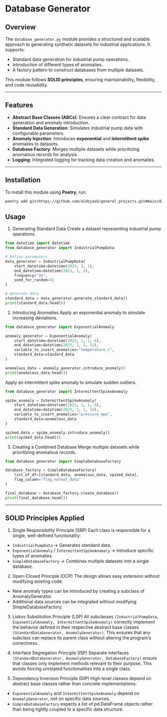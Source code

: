 # Database Generator

## Overview

The `database_generator.py` module provides a structured and scalable approach to generating synthetic datasets for industrial applications. It supports:
- Standard data generation for industrial pump operations.
- Introduction of different types of anomalies.
- A factory pattern to construct databases from multiple datasets.

This module follows **SOLID principles**, ensuring maintainability, flexibility, and code reusability.

---

## Features

- **Abstract Base Classes (ABCs)**: Ensures a clear contract for data generation and anomaly introduction.
- **Standard Data Generation**: Simulates industrial pump data with configurable parameters.
- **Anomaly Injection**: Introduces **exponential** and **intermittent spike** anomalies to datasets.
- **Database Factory**: Merges multiple datasets while prioritizing anomalous records for analysis.
- **Logging**: Integrated logging for tracking data creation and anomalies.

---

## Installation

To install this module using **Poetry**, run:

```bash
poetry add git+https://github.com/aldojasb/general_projects.git#main/database_generator
```
## Usage
1. Generating Standard Data
Create a dataset representing industrial pump operations.

```python
from datetime import datetime
from database_generator import IndustrialPumpData

# Define parameters
data_generator = IndustrialPumpData(
    start_datetime=datetime(2023, 1, 1),
    end_datetime=datetime(2023, 1, 2),
    frequency="1h",
    seed_for_random=42
)

# Generate data
standard_data = data_generator.generate_standard_data()
print(standard_data.head())
```

2. Introducing Anomalies
Apply an exponential anomaly to simulate increasing deviations.

```python
from database_generator import ExponentialAnomaly

anomaly_generator = ExponentialAnomaly(
    start_datetime=datetime(2023, 1, 1, 6),
    end_datetime=datetime(2023, 1, 1, 12),
    variable_to_insert_anomalies="temperature_c",
    standard_data=standard_data
)

anomalous_data = anomaly_generator.introduce_anomaly()
print(anomalous_data.head())
```

Apply an intermittent spike anomaly to simulate sudden outliers.

```python
from database_generator import IntermittentSpikeAnomaly

spike_anomaly = IntermittentSpikeAnomaly(
    start_datetime=datetime(2023, 1, 1, 8),
    end_datetime=datetime(2023, 1, 1, 14),
    variable_to_insert_anomalies="pressure_mpa",
    standard_data=anomalous_data
)

spiked_data = spike_anomaly.introduce_anomaly()
print(spiked_data.head())
```

3. Creating a Combined Database
Merge multiple datasets while prioritizing anomalous records.

```python
from database_generator import SimpleDatabaseFactory

database_factory = SimpleDatabaseFactory(
    list_of_df=[standard_data, anomalous_data, spiked_data],
    flag_column="flag_normal_data"
)

final_database = database_factory.create_database()
print(final_database.head())
```

---

## SOLID Principles Applied
1. Single Responsibility Principle (SRP)
Each class is responsible for a single, well-defined functionality:

- `IndustrialPumpData` → Generates standard data.
- `ExponentialAnomaly` / `IntermittentSpikeAnomaly` → Introduce specific types of anomalies.
- `SimpleDatabaseFactory` → Combines multiple datasets into a single database.

2. Open-Closed Principle (OCP)
The design allows easy extension without modifying existing code:

- New anomaly types can be introduced by creating a subclass of AnomalyGenerator.
- Additional data sources can be integrated without modifying SimpleDatabaseFactory.

3. Liskov Substitution Principle (LSP)
All subclasses `(IndustrialPumpData, ExponentialAnomaly, IntermittentSpikeAnomaly)` correctly implement the behavior defined in their respective abstract base classes `(StandardDataGenerator, AnomalyGenerator)`. This ensures that any subclass can replace its parent class without altering the program's correctness.

4. Interface Segregation Principle (ISP)
Separate interfaces `(StandardDataGenerator, AnomalyGenerator, DatabaseFactory)` ensure that classes only implement methods relevant to their purpose. This avoids forcing unrelated functionalities into a single class.

5. Dependency Inversion Principle (DIP)
High-level classes depend on abstract base classes rather than concrete implementations:

- `ExponentialAnomaly` and `IntermittentSpikeAnomaly` depend on `AnomalyGenerator`, not on specific data sources.
- `SimpleDatabaseFactory` expects a list of pd.DataFrame objects rather than being tightly coupled to a specific data structure.
